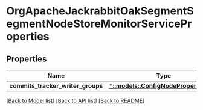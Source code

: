 # OrgApacheJackrabbitOakSegmentSegmentNodeStoreMonitorServiceProperties

## Properties
Name | Type | Description | Notes
------------ | ------------- | ------------- | -------------
**commits_tracker_writer_groups** | [***::models::ConfigNodePropertyArray**](configNodePropertyArray.md) |  | [optional] 

[[Back to Model list]](../README.md#documentation-for-models) [[Back to API list]](../README.md#documentation-for-api-endpoints) [[Back to README]](../README.md)


